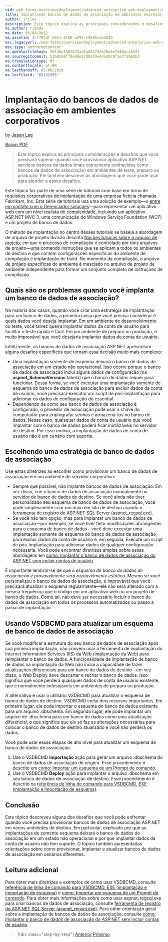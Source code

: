 ```yaml
---
uid: web-forms/overview/deployment/advanced-enterprise-web-deployment/deploying-membership-databases-to-enterprise-environments
title: Implantando bancos de dados de associação em ambientes empresariais | Microsoft Docs
author: jrjlee
description: Este tópico explica as principais considerações e desafios que você precisará superar quando você provisiona os bancos de dados do serviços de aplicativos ASP.NET (mais comum...
ms.author: riande
ms.date: 05/04/2012
ms.assetid: 3cf765df-d311-4f68-a295-c9685ceea830
msc.legacyurl: /web-forms/overview/deployment/advanced-enterprise-web-deployment/deploying-membership-databases-to-enterprise-environments
msc.type: authoredcontent
ms.openlocfilehash: 50f49af502b75aa5ad52756a76a5e7340aca53f7
ms.sourcegitcommit: 51b01b6ff8edde57d8243e4da28c9f1e7f1962b2
ms.translationtype: MT
ms.contentlocale: pt-BR
ms.lasthandoff: 05/06/2019
ms.locfileid: "65131955"
---
```

# <a name="deploying-membership-databases-to-enterprise-environments"></a>Implantação do bancos de dados de associação em ambientes corporativos

by [Jason Lee](https://github.com/jrjlee)

[Baixar PDF](https://msdnshared.blob.core.windows.net/media/MSDNBlogsFS/prod.evol.blogs.msdn.com/CommunityServer.Blogs.Components.WeblogFiles/00/00/00/63/56/8130.DeployingWebAppsInEnterpriseScenarios.pdf)

> Este tópico explica as principais considerações e desafios que você precisará superar quando você provisionar aplicativo ASP.NET serviços bancos de dados (mais comumente conhecidos como bancos de dados de associação) em ambientes de teste, preparo ou produção. Ele também descreve as abordagens que você pode usar para atender a esses desafios.

Este tópico faz parte de uma série de tutoriais com base em torno de requisitos corporativos de implantação de uma empresa fictícia chamada Fabrikam, Inc. Esta série de tutoriais usa uma solução de exemplo&#x2014;o [entre em contato com o Gerenciador soluções](../web-deployment-in-the-enterprise/the-contact-manager-solution.md)&#x2014;para representar um aplicativo web com um nível realista de complexidade, incluindo um aplicativo ASP.NET MVC 3, uma comunicação do Windows Serviço Foundation (WCF) e um projeto de banco de dados.

O método de implantação no centro desses tutoriais se baseia a abordagem de arquivo de projeto divisão descrita [Noções básicas sobre o arquivo de projeto](../web-deployment-in-the-enterprise/understanding-the-project-file.md), em que o processo de compilação é controlado por dois arquivos de projeto&#x2014;uma contendo instruções que se aplicam a todos os ambientes de destino e que contém configurações específicas do ambiente de compilação e implantação de build. No momento da compilação, o arquivo de projeto específicas do ambiente é mesclado no arquivo de projeto de ambiente independente para formar um conjunto completo de instruções de compilação.

## <a name="what-are-the-issues-when-you-deploy-a-membership-database"></a>Quais são os problemas quando você implanta um banco de dados de associação?

Na maioria dos casos, quando você criar uma estratégia de implantação para um banco de dados, a primeira coisa que você precisa considerar é quais dados você deseja implantar. Em um ambiente de desenvolvimento ou teste, você talvez queira implantar dados da conta de usuário para facilitar o teste rápida e fácil. Em um ambiente de preparo ou produção, é muito improvável que você desejaria implantar dados de conta de usuário.

Infelizmente, os bancos de dados de associação ASP.NET apresentam alguns desafios específicos que tornam essa decisão muito mais complexo:

- Uma implantação somente de esquema deixará o banco de dados de associação em um estado não operacional. Isso ocorre porque o banco de dados de associação inclui alguns dados de configuração (na **aspnet\_SchemaVersions** tabela) que o banco de dados requer para funcionar. Dessa forma, se você executar uma implantação somente de esquema do banco de dados de associação para excluir dados da conta de usuário, você precisará executar um script de pós-implantação para adicionar os dados de configuração do essential.
- Dependendo de como seu banco de dados de associação é configurado, o provedor de associação pode usar a chave do computador para criptografar senhas e armazená-los no banco de dados. Nesse caso, quaisquer dados de conta de usuário que você implantar com o banco de dados poderá ficar inutilizáveis no servidor de destino. Por esse motivo, a implantação de dados de conta de usuário não é um cenário com suporte.

## <a name="choosing-a-membership-database-strategy"></a>Escolhendo uma estratégia de banco de dados de associação

Use estas diretrizes ao escolher como provisionar um banco de dados de associação em um ambiente de servidor corporativo:

- Sempre que possível, não implante bancos de dados de associação. Em vez disso, crie o banco de dados de associação manualmente no servidor de banco de dados de destino. Se você ainda não tiver personalizado seu esquema de banco de dados de associação, você pode simplesmente criar um novo em situ de destino usando o [ferramenta de registro do ASP.NET SQL Server (aspnet\_regsql.exe)](https://msdn.microsoft.com/library/ms229862(v=vs.100).aspx).
- Se você não tem opção, mas para implantar um banco de dados de associação&#x2014;por exemplo, se você tiver feito modificações abrangentes para o esquema de banco de dados&#x2014;você deve executar uma implantação somente de esquema do banco de dados de associação, para excluir dados da conta de usuário e, em seguida, Execute um script de pós-implantação para adicionar dados de qualquer configuração necessária. Você pode encontrar diretrizes amplas sobre essas abordagens em [como: Implantar o banco de dados de associação do ASP.NET sem incluir contas de usuário](https://msdn.microsoft.com/library/ff361972(v=vs.100).aspx).

É importante lembrar-se de que *o esquema de banco de dados de associação é provavelmente será razoavelmente estático*. Mesmo se você personalizou o banco de dados de associação, é improvável que você precisará atualizar o esquema regularmente&#x2014;ele não será alterado com a mesma frequência que o código em um aplicativo web ou um projeto de banco de dados. Como tal, não deve ser necessário incluir o banco de dados de associação em todos os processos automatizados ou passo a passo de implantação.

## <a name="using-vsdbcmd-to-update-a-membership-database-schema"></a>Usando VSDBCMD para atualizar um esquema de banco de dados de associação

Se você modificar a estrutura do seu banco de dados de associação após sua primeira implantação, não convém usar a ferramenta de implantação do Internet Information Services (IIS) da Web (implantação da Web) para reimplantar o banco de dados. A funcionalidade de implantação de banco de dados na implantação da Web não inclui a capacidade de fazer atualizações diferenciais para um banco de dados de destino&#x2014;em vez disso, o Web Deploy deve descartar e recriar o banco de dados. Isso significa que você perderá quaisquer dados de conta de usuário existente, que é normalmente indesejáveis em ambientes de preparo ou produção.

A alternativa é usar o utilitário VSDBCMD para atualizar o esquema de banco de dados de destino. VSDBCMD inclui dois recursos importantes. Em primeiro lugar, ele pode importar o esquema do banco de dados existente para um arquivo .dbschema. Em segundo lugar, ele pode implantar um arquivo de .dbschema para um banco de dados como uma atualização diferencial, o que significa que ele só faz as alterações necessárias para colocar o banco de dados de destino atualizado e você não perderá os dados.

Você pode usar essas etapas de alto nível para atualizar um esquema de banco de dados de associação:

1. Use o VSDBCMD **importação** ação para gerar um arquivo .dbschema do banco de dados de associação de origem. Esse procedimento é descrito em [como: Importar um esquema de um Prompt de comando](https://msdn.microsoft.com/library/dd172135.aspx).
2. Use o VSDBCMD **Deploy** ação para implantar o arquivo .dbschema em seu banco de dados de associação de destino. Esse procedimento é descrito na [referência de linha de comando para VSDBCMD. EXE (implantação e importação de esquema)](https://msdn.microsoft.com/library/dd193283.aspx).

## <a name="conclusion"></a>Conclusão

Este tópico descreveu alguns dos desafios que você pode enfrentar quando você precisa provisionar bancos de dados de associação ASP.NET em vários ambientes de destino. Em particular, explicado por que as implantações de somente esquema deixará o banco de dados de associação em um estado não operacional e por que implantar dados da conta de usuário não tem suporte. O tópico também apresentadas orientações sobre como provisionar, implantar e atualizar bancos de dados de associação em cenários diferentes.

## <a name="further-reading"></a>Leitura adicional

Para obter mais diretrizes e exemplos de como usar VSDBCMD, consulte [referência de linha de comando para VSDBCMD. EXE (implantação e importação de esquema)](https://msdn.microsoft.com/library/dd193283.aspx) e [como: Importar um esquema de um Prompt de comando](https://msdn.microsoft.com/library/dd172135.aspx). Para obter mais informações sobre como usar aspnet\_regsql.exe para criar bancos de dados de associação, consulte [ferramenta de registro do ASP.NET SQL Server (aspnet\_regsql.exe)](https://msdn.microsoft.com/library/ms229862(v=vs.100).aspx). Para obter orientação geral sobre a implantação de bancos de dados de associação, consulte [como: Implantar o banco de dados de associação do ASP.NET sem incluir contas de usuário](https://msdn.microsoft.com/library/ff361972(v=vs.100).aspx).

> [!div class="step-by-step"]
> [Anterior](deploying-database-role-memberships-to-test-environments.md)
> [Próximo](excluding-files-and-folders-from-deployment.md)
